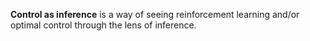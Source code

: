 **Control as inference** is a way of seeing reinforcement learning and/or optimal control through the lens of inference.